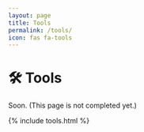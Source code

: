 ```yaml
---
layout: page
title: Tools
permalink: /tools/
icon: fas fa-tools
---
```


# 🛠️ Tools

Soon. (This page is not completed yet.)  

{% include tools.html %}
